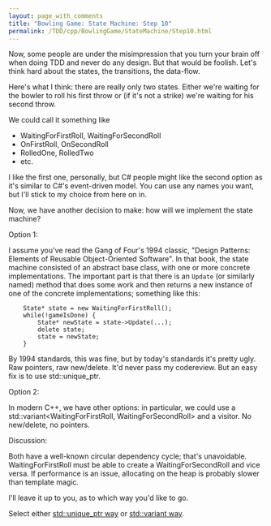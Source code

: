 ```yaml
---
layout: page_with_comments
title: "Bowling Game: State Machine: Step 10"
permalink: /TDD/cpp/BowlingGame/StateMachine/Step10.html
---
```


Now, some people are under the misimpression that you turn your brain off when doing TDD and never do any design. But that would be foolish.  Let's think hard about the states, the transitions, the data-flow.

Here's what I think:  there are really only two states.  Either we're waiting for the bowler to roll his first throw or (if it's not a strike) we're waiting for his second throw.

We could call it something like
- WaitingForFirstRoll, WaitingForSecondRoll
- OnFirstRoll, OnSecondRoll
- RolledOne, RolledTwo
- etc.

I like the first one, personally, but C# people might like the second option as it's similar to C#'s event-driven model.  You can use any names you want, but I'll stick to my choice from here on in.

Now, we have another decision to make:  how will we implement the state machine?

Option 1:

I assume you've read the Gang of Four's 1994 classic, "Design Patterns:  Elements of Reusable Object-Oriented Software". 
In that book, the state machine consisted of an abstract base class, with one or more concrete implementations. 
The important part is that there is an ```Update``` (or similarly named) method that does some work and then returns a new instance of one of the concrete implementations; something like this:
```
    State* state = new WaitingForFirstRoll();
    while(!gameIsDone) {
        State* newState = state->Update(...);
        delete state;
        state = newState;
    }
```
By 1994 standards, this was fine, but by today's standards it's pretty ugly.  Raw pointers, raw new/delete. It'd never pass my codereview. But an easy fix is to use std::unique_ptr.

Option 2:

In modern C++, we have other options:  in particular, we could use a std::variant<WaitingForFirstRoll, WaitingForSecondRoll> and a visitor. No new/delete, no pointers.

Discussion:

Both have a well-known circular dependency cycle; that's unavoidable.  WaitingForFirstRoll must be able to create a WaitingForSecondRoll and vice versa.
If performance is an issue, allocating on the heap is probably slower than template magic.

I'll leave it up to you, as to which way you'd like to go.

Select either
[std::unique_ptr way](UniquePtr/Step12.html) or
   [std::variant way](Variant/Step12.html).
